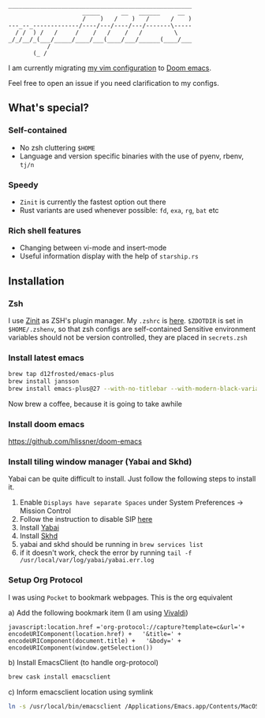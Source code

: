 ```
____________________________________________________
                     _____      __   ______     __  
                     /    )   /    )   /      /    )
---_--_-------------/----/---/----/---/-------\-----
  / /  ) /   /     /    /   /    /   /         \    
_/_/__/_(___/_____/____/___(____/___/______(____/___
           /                                        
       (_ /                                         
```

I am currently migrating [my vim configuration](.config/nvim) to [Doom emacs](.doom.d). 

Feel free to open an issue if you need clarification to my configs.

## What's special?

### Self-contained
- No zsh cluttering `$HOME`
- Language and version specific binaries with the use of pyenv, rbenv, `tj/n`

### Speedy
- `Zinit` is currently the fastest option out there
- Rust variants are used whenever possible: `fd`, `exa`, `rg`, `bat` etc

### Rich shell features
- Changing between vi-mode and insert-mode
- Useful information display with the help of `starship.rs`

## Installation

### Zsh
I use [Zinit](https://github.com/zdharma/zinit) as ZSH's plugin manager. My `.zshrc` is [here](.config/zsh/.zshrc).
`$ZDOTDIR` is set in `$HOME/.zshenv`, so that zsh configs are self-contained
Sensitive environment variables should not be version controlled, they are placed in `secrets.zsh`


### Install latest emacs
```sh
brew tap d12frosted/emacs-plus
brew install jansson 
brew install emacs-plus@27 --with-no-titlebar --with-modern-black-variant-icon --HEAD
```
Now brew a coffee, because it is going to take awhile

### Install doom emacs

https://github.com/hlissner/doom-emacs

### Install tiling window manager (Yabai and Skhd)

Yabai can be quite difficult to install. Just follow the following steps to install it.

1. Enable `Displays have separate Spaces` under System Preferences -> Mission Control
2. Follow the instruction to disable SIP [here](https://github.com/koekeishiya/yabai/wiki/Disabling-System-Integrity-Protection)
3. Install [Yabai](https://github.com/koekeishiya/yabai/wiki/Installing-yabai-(latest-release))
4. Install [Skhd](https://github.com/koekeishiya/skhd)
5. yabai and skhd should be running in `brew services list`
6. if it doesn't work, check the error by running `tail -f /usr/local/var/log/yabai/yabai.err.log`

### Setup Org Protocol 

I was using `Pocket` to bookmark webpages. This is the org equivalent

a) Add the following bookmark item (I am using [Vivaldi](https://vivaldi.com))
``` 
javascript:location.href ='org-protocol://capture?template=c&url='+   encodeURIComponent(location.href) +   '&title=' + encodeURIComponent(document.title) +   '&body=' + encodeURIComponent(window.getSelection())
```

b) Install EmacsClient (to handle org-protocol)

``` sh
brew cask install emacsclient
```

c) Inform emacsclient location using symlink

``` sh
ln -s /usr/local/bin/emacsclient /Applications/Emacs.app/Contents/MacOS/bin-x86_64-10_9/emacsclient
```


